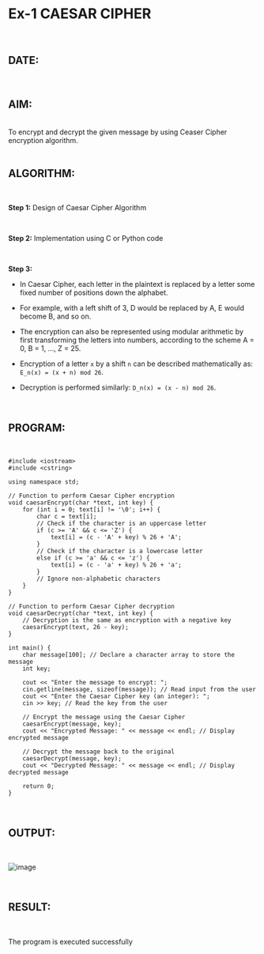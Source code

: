 # Ex-1 CAESAR CIPHER

<br>

## DATE:

<br>

## AIM:

<br>
To encrypt and decrypt the given message by using Ceaser Cipher encryption algorithm.

<br>
<br>

## ALGORITHM:

<br>

**Step 1:** Design of Caesar Cipher Algorithm

<br>

**Step 2:** Implementation using C or Python code

<br>

**Step 3:**

  - In Caesar Cipher, each letter in the plaintext is replaced by a letter some fixed number of positions down the alphabet.
  
  - For example, with a left shift of 3, D would be replaced by A, E would become B, and so on.
  
  - The encryption can also be represented using modular arithmetic by first transforming the letters into numbers, according to the scheme A = 0, B = 1, ..., Z = 25.
  
  - Encryption of a letter `x` by a shift `n` can be described mathematically as: `E_n(x) = (x + n) mod 26`.
  
  - Decryption is performed similarly: `D_n(x) = (x - n) mod 26`.

<br>

## PROGRAM:

<br>

```
#include <iostream>
#include <cstring>

using namespace std;

// Function to perform Caesar Cipher encryption
void caesarEncrypt(char *text, int key) {
    for (int i = 0; text[i] != '\0'; i++) {
        char c = text[i];
        // Check if the character is an uppercase letter
        if (c >= 'A' && c <= 'Z') {
            text[i] = (c - 'A' + key) % 26 + 'A';
        }
        // Check if the character is a lowercase letter
        else if (c >= 'a' && c <= 'z') {
            text[i] = (c - 'a' + key) % 26 + 'a';
        }
        // Ignore non-alphabetic characters
    }
}

// Function to perform Caesar Cipher decryption
void caesarDecrypt(char *text, int key) {
    // Decryption is the same as encryption with a negative key
    caesarEncrypt(text, 26 - key);
}

int main() {
    char message[100]; // Declare a character array to store the message
    int key;

    cout << "Enter the message to encrypt: ";
    cin.getline(message, sizeof(message)); // Read input from the user
    cout << "Enter the Caesar Cipher key (an integer): ";
    cin >> key; // Read the key from the user

    // Encrypt the message using the Caesar Cipher
    caesarEncrypt(message, key);
    cout << "Encrypted Message: " << message << endl; // Display encrypted message

    // Decrypt the message back to the original
    caesarDecrypt(message, key);
    cout << "Decrypted Message: " << message << endl; // Display decrypted message

    return 0;
}
```

<br>

## OUTPUT:

<br>

![image](https://github.com/user-attachments/assets/5437676b-c4df-419d-b308-9b0df1ed55d0)

<br>

## RESULT:

<br>

The program is executed successfully
